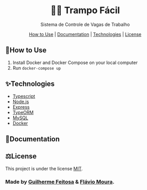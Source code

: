 <h1 align="center">👨‍🔬 Trampo Fácil</h1>
<p align="center">Sistema de Controle de Vagas de Trabalho</p>

<p align="center">
    <a href="#how-to-use">How to Use</a> | 
    <a href="#documentation">Documentation</a> | 
    <a href="#technologies">Technologies</a> | 
    <a href="#license">License</a>
</p>

## 🚀**How to Use**
1. Install Docker and Docker Compose on your local computer
2. Run ```docker-compose up```

## ✨**Technologies**
- [Typescript](https://www.typescriptlang.org/docs/)
- [Node.js](https://nodejs.org/en/docs/)
- [Express](https://expressjs.com/)
- [TypeORM](https://typeorm.io/)
- [MySQL](https://www.mysql.com/)
- [Docker](https://docs.docker.com/)

## 📄**Documentation**

## ⚖**License**
This project is under the license [MIT](./LICENSE).

### Made by [Guilherme Feitosa](https://github.com/Guilherme-FCM/) & [Flávio Moura](https://github.com/flaviomouracarvalho).

